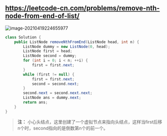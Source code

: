 ## https://leetcode-cn.com/problems/remove-nth-node-from-end-of-list/

![image-20210419224655977](D:%5CProgram%20Files%5Ctypora%5CNotebook%5Csource%5Cimage-20210419224655977.png)

```java
class Solution {
    public ListNode removeNthFromEnd(ListNode head, int n) {
        ListNode dummy = new ListNode(0, head);
        ListNode first = head;
        ListNode second = dummy;
        for (int i = 0; i < n; ++i) {
            first = first.next;
        }
        while (first != null) {
            first = first.next;
            second = second.next;
        }
        second.next = second.next.next;
        ListNode ans = dummy.next;
        return ans;
    }
}
```



> **注：** 小心头结点，这里创建了一个虚拟节点来指向头结点，这样当first后移n个时，second指向的是倒数第n个的前一个。